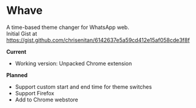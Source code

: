 # Whave
A time-based theme changer for WhatsApp web. 
<br> Initial Gist at https://gist.github.com/chrisenitan/6142637e5a59cd412e15af058cde3f8f

**Current**
- Working version: Unpacked Chrome extension

**Planned**
- Support custom start and end time for theme switches
- Support Firefox
- Add to Chrome webstore 
